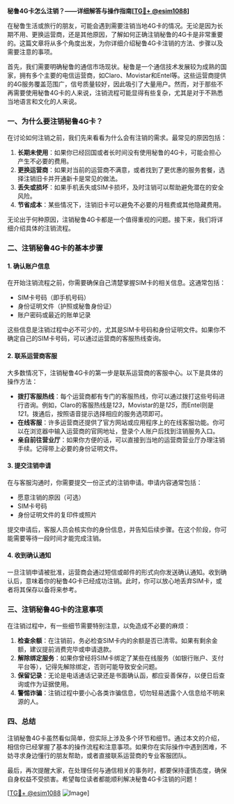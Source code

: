 **秘鲁4G卡怎么注销？——详细解答与操作指南[[TG💪+ @esim1088](https://t.me/s/esim1088)]**

在秘鲁生活或旅行的朋友，可能会遇到需要注销当地4G卡的情况。无论是因为长期不用、更换运营商，还是其他原因，了解如何正确注销秘鲁的4G卡是非常重要的。这篇文章将从多个角度出发，为你详细介绍秘鲁4G卡注销的方法、步骤以及需要注意的事项。

首先，我们需要明确秘鲁的通信市场现状。秘鲁是一个通信技术发展较为成熟的国家，拥有多个主要的电信运营商，如Claro、Movistar和Entel等。这些运营商提供的4G服务覆盖范围广，信号质量较好，因此吸引了大量用户。然而，对于那些不再需要使用秘鲁4G卡的人来说，注销流程可能显得有些复杂，尤其是对于不熟悉当地语言和文化的人来说。

### 一、为什么要注销秘鲁4G卡？

在讨论如何注销之前，我们先来看看为什么会有注销的需求。最常见的原因包括：

1. **长期未使用**：如果你已经回国或者长时间没有使用秘鲁的4G卡，可能会担心产生不必要的费用。
2. **更换运营商**：如果对当前的运营商不满意，或者找到了更优惠的服务套餐，选择注销旧卡并开通新卡是常见的做法。
3. **丢失或损坏**：如果手机丢失或SIM卡损坏，及时注销可以帮助避免潜在的安全风险。
4. **节省成本**：某些情况下，注销旧卡可以避免不必要的月租费或其他隐藏费用。

无论出于何种原因，注销秘鲁4G卡都是一个值得重视的问题。接下来，我们将详细介绍具体的注销流程。

### 二、注销秘鲁4G卡的基本步骤

#### 1. 确认账户信息
在开始注销流程之前，你需要确保自己清楚掌握SIM卡的相关信息。这通常包括：
- SIM卡号码（即手机号码）
- 身份证明文件（护照或秘鲁身份证）
- 账户密码或最近的账单记录

这些信息是注销过程中必不可少的，尤其是SIM卡号码和身份证明文件。如果你不确定自己的SIM卡号码，可以通过运营商的客服热线查询。

#### 2. 联系运营商客服
大多数情况下，注销秘鲁4G卡的第一步是联系运营商的客服中心。以下是具体的操作方法：

- **拨打客服热线**：每个运营商都有专门的客服热线，你可以通过拨打这些号码进行咨询。例如，Claro的客服热线是*123*，Movistar的是*125*，而Entel则是*121*。拨通后，按照语音提示选择相应的服务选项即可。
- **在线客服**：许多运营商还提供了官方网站或应用程序上的在线客服功能。你可以在浏览器中输入运营商的官网地址，登录个人账户后找到注销服务入口。
- **亲自前往营业厅**：如果你方便的话，可以直接到当地的运营商营业厅办理注销手续。记得带上必要的身份证明文件。

#### 3. 提交注销申请
在与客服沟通时，你需要提交一份正式的注销申请。申请内容通常包括：
- 愿意注销的原因（可选）
- SIM卡号码
- 身份证明文件的复印件或照片

提交申请后，客服人员会核实你的身份信息，并告知后续步骤。在这个阶段，你可能需要等待一段时间才能完成注销。

#### 4. 收到确认通知
一旦注销申请被批准，运营商会通过短信或邮件的形式向你发送确认通知。收到确认后，意味着你的秘鲁4G卡已经成功注销。此时，你可以放心地丢弃SIM卡，或者将其保存以备将来参考。

### 三、注销秘鲁4G卡的注意事项

在注销过程中，有一些细节需要特别注意，以免造成不必要的麻烦：

1. **检查余额**：在注销前，务必检查SIM卡内的余额是否已清零。如果有剩余金额，建议提前消费完毕或申请退款。
2. **解除绑定服务**：如果你曾经将SIM卡绑定了某些在线服务（如银行账户、支付平台等），记得先解除绑定，否则可能导致安全问题。
3. **保留记录**：无论是电话通话记录还是书面确认函，都应妥善保存，以便日后查询或作为证据使用。
4. **警惕诈骗**：注销过程中要小心各类诈骗信息，切勿轻易透露个人信息给不明来源的人。

### 四、总结

注销秘鲁4G卡虽然看似简单，但实际上涉及多个环节和细节。通过本文的介绍，相信你已经掌握了基本的操作流程和注意事项。如果你在实际操作中遇到困难，不妨寻求身边懂行的朋友帮助，或者直接联系运营商的专业客服团队。

最后，再次提醒大家，在处理任何与通信相关的事务时，都要保持谨慎态度，确保自身权益不受损害。希望每位读者都能顺利解决秘鲁4G卡注销的问题！

[[TG💪+ @esim1088](https://t.me/s/esim1088) ![Image](https://i.postimg.cc/4NQfJmqS/Snipaste-2025-05-13-00-14-12.png)]